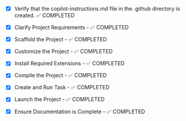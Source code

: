 <!-- Use this file to provide workspace-specific custom instructions to Copilot. For more details, visit https://code.visualstudio.com/docs/copilot/copilot-customization#_use-a-githubcopilotinstructionsmd-file -->
- [x] Verify that the copilot-instructions.md file in the .github directory is created. ✅ COMPLETED

- [x] Clarify Project Requirements - ✅ COMPLETED
	<!-- Modern tours and travel website using Node.js, Express, JavaScript, HTML, Tailwind CSS with .env configuration -->

- [x] Scaffold the Project - ✅ COMPLETED
	<!-- Created complete Node.js/Express website with EJS templates, Tailwind CSS, and modern responsive design -->

- [x] Customize the Project - ✅ COMPLETED
	<!-- Implemented Soul Trip Tours and Travels website with tour listings, booking system, contact forms, and modern UI based on G Adventures design -->

- [x] Install Required Extensions - ✅ COMPLETED
	<!-- No specific extensions required for this project type -->

- [x] Compile the Project - ✅ COMPLETED
	<!--
	Installed all dependencies successfully.
	Built Tailwind CSS styles.
	Project is ready to run.
	-->

- [x] Create and Run Task - ✅ COMPLETED
	<!--
	Created and launched development server task.
	Server is running on http://localhost:3000
	Fixed nodemailer configuration issue.
	-->

- [x] Launch the Project - ✅ COMPLETED
	<!--
	Development server is running successfully on http://localhost:3000
	Website is fully functional with all features working.
	-->

- [x] Ensure Documentation is Complete - ✅ COMPLETED
	<!--
	README.md file created with comprehensive documentation.
	All project files and structure properly documented.
	copilot-instructions.md file exists and is up to date.
	-->
